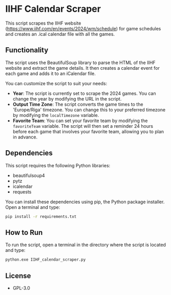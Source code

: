 # IIHF Calendar Scraper

This script scrapes the IIHF website (https://www.iihf.com/en/events/2024/wm/schedule) for game schedules and creates an .ical calendar file with all the games.

## Functionality

The script uses the BeautifulSoup library to parse the HTML of the IIHF website and extract the game details. It then creates a calendar event for each game and adds it to an iCalendar file.

You can customize the script to suit your needs:

- **Year**: The script is currently set to scrape the 2024 games. You can change the year by modifying the URL in the script.
- **Output Time Zone**: The script converts the game times to the 'Europe/Riga' timezone. You can change this to your preferred timezone by modifying the `localTimezone` variable.
- **Favorite Team**: You can set your favorite team by modifying the `favoriteTeam` variable. The script will then set a reminder 24 hours before each game that involves your favorite team, allowing you to plan in advance.

## Dependencies

This script requires the following Python libraries:

- beautifulsoup4
- pytz
- icalendar
- requests

You can install these dependencies using pip, the Python package installer. Open a terminal and type:

```bash
pip install -r requirements.txt
```

## How to Run

To run the script, open a terminal in the directory where the script is located and type:

```bash
python.exe IIHF_calendar_scraper.py
```

## License
  - GPL-3.0

